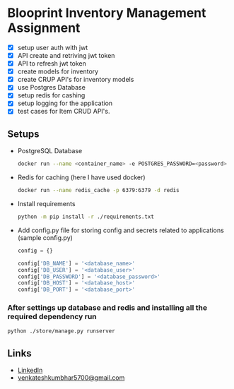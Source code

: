 # Blooprint Inventory Management Assignment

- [x] setup user auth with jwt
- [x] API create and retriving jwt token
- [x] API to refresh jwt token
- [x] create models for inventory
- [x] create CRUP API's for inventory models
- [x] use Postgres Database
- [x] setup redis for cashing
- [x] setup logging for the application
- [x] test cases for Item CRUD API's.

## Setups
* PostgreSQL Database
    ``` bash
    docker run --name <container_name> -e POSTGRES_PASSWORD=<password> -d -p 5432:5432 postgres
    ```
* Redis for caching (here I have used docker)
    ``` bash
    docker run --name redis_cache -p 6379:6379 -d redis
    ```
* Install requirements
    ``` bash
    python -m pip install -r ./requirements.txt
    ```
* Add config.py file for storing config and secrets related to applications (sample config.py)
    ```python
    config = {}

    config['DB_NAME'] = '<database_name>'
    config['DB_USER'] = '<database_user>'
    config['DB_PASSWORD'] = '<database_password>'
    config['DB_HOST'] = '<database_host>'
    config['DB_PORT'] = '<database_port>'

    ```

### After settings up database and redis and installing all the required dependency run
``` bash
python ./store/manage.py runserver
```

## Links
- [LinkedIn](https://www.linkedin.com/in/venkatesh-k-20455a204/)
- venkateshkumbhar5700@gmail.com